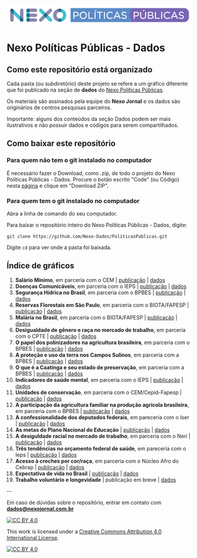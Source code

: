 <img src='https://github.com/Nexo-Dados/PoliticasPublicas/blob/main/nexopp_logofull-cor2.png'>

# Nexo Políticas Públicas - Dados

## Como este repositório está organizado

Cada pasta (ou subdiretório) deste projeto se refere a um gráfico diferente que foi publicado na seção de **dados** do [Nexo Políticas Públicas](https://pp.nexojornal.com.br/Dados/). 

Os materiais são assinados pela equipe do **Nexo Jornal** e os dados são originários de centros pesquisas parceiros.

Importante: alguns dos conteúdos da seção Dados podem ser mais ilustrativos e não possuir dados e códigos para serem compartilhados.

## Como baixar este repositório

### Para quem não tem o git instalado no computador

É necessário fazer o Download, como .zip, de todo o projeto do Nexo Políticas Públicas - Dados. Procure o botão escrito "Code" (ou Código) nesta [página](https://github.com/Nexo-Dados/PoliticasPublicas) e clique em "Download ZIP".

### Para quem tem o git instalado no computador


Abra a linha de comando do seu computador.

Para baixar o repositório inteiro do Nexo Políticas Públicas - Dados, digite:

```
git clone https://github.com/Nexo-Dados/PoliticasPublicas.git
```

Digite `cd` para ver onde a pasta foi baixada.

## Índice de gráficos

1. **Salário Mínimo**, em parceria com o CEM | [publicação](https://pp.nexojornal.com.br/Dados/2020/06/29/A-evolu%C3%A7%C3%A3o-do-n%C3%BAmero-de-aposentados-que-recebem-1-sal%C3%A1rio-m%C3%ADnimo) | [dados](https://github.com/Nexo-Dados/PoliticasPublicas/blob/master/01.SalarioMinimo)
2. **Doenças Comunicáveis**, em parceria com o IEPS | [publicação](https://pp.nexojornal.com.br/Dados/2020/06/29/A-evolu%C3%A7%C3%A3o-da-mortalidade-por-doen%C3%A7as-comunic%C3%A1veis-no-Brasil) | [dados](https://github.com/Nexo-Dados/PoliticasPublicas/tree/master/02.DoencasComunicaveis)
3. **Segurança Hídrica no Brasil**, em parceria com o BPBES | [publicação](https://pp.nexojornal.com.br/Dados/2020/08/24/O-que-%C3%A9-seguran%C3%A7a-h%C3%ADdrica-e-quais-as-regi%C3%B5es-mais-amea%C3%A7adas-no-Brasil) | [dados](https://github.com/Nexo-Dados/PoliticasPublicas/tree/master/03.SegurancaHidrica)
4. **Reservas Florestais em São Paulo**, em parceria com o BIOTA/FAPESP | [publicação](https://pp.nexojornal.com.br/Dados/2020/09/25/O-deficit-florestal-nas-propriedades-privadas-em-SP) | [dados](https://github.com/Nexo-Dados/PoliticasPublicas/tree/main/04.ReservasFlorestais)
5. **Malária no Brasil**, em parceria com o BIOTA/FAPESP | [publicação](https://pp.nexojornal.com.br/Dados/2020/11/05/Mal%C3%A1ria-onde-e-quando-ocorrem-as-interna%C3%A7%C3%B5es-no-Brasil) | [dados](https://github.com/Nexo-Dados/PoliticasPublicas/tree/main/05.MalariaBrasil)
6. **Desigualdade de gênero e raça no mercado de trabalho**, em parceria com o CPTE | [publicação](https://pp.nexojornal.com.br/Dados/2021/02/11/A-desigualdade-racial-e-de-g%C3%AAnero-no-mercado-de-trabalho-no-Brasil) | [dados](https://github.com/Nexo-Dados/PoliticasPublicas/tree/main/06.DesigualdadeGeneroRaca)
7. **O papel dos polinizadores na agricultura brasileira**, em parceria com o BPBES | [publicação](https://pp.nexojornal.com.br/Dados/2021/04/06/O-papel-dos-polinizadores-na-agricultura-brasileira) | [dados](https://github.com/Nexo-Dados/PoliticasPublicas/tree/main/07.Polinizadores)
8. **A proteção e uso da terra nos Campos Sulinos**, em parceria com a BPBES | [publicação](https://pp.nexojornal.com.br/Dados/2021/08/30/A-prote%C3%A7%C3%A3o-e-o-uso-da-terra-nos-Campos-Sulinos) | [dados](https://github.com/Nexo-Dados/PoliticasPublicas/tree/main/08.Campos%20sulinos)
9. **O que é a Caatinga e seu estado de preservação**, em parceria com a BPBES | [publicação](https://pp.nexojornal.com.br/Dados/2021/09/20/O-que-%C3%A9-a-Caatinga-e-seu-estado-de-preserva%C3%A7%C3%A3o?posicao-home-esquerda=4) | [dados](https://github.com/Nexo-Dados/PoliticasPublicas/tree/main/09.Caatinga)
10. **Indicadores de saúde mental**, em parceria com o IEPS | [publicação](https://pp.nexojornal.com.br/Dados/2021/10/01/O-crescimento-dos-indicadores-de-depress%C3%A3o-no-Brasil-entre-2013-e-2019) | [dados](https://github.com/Nexo-Dados/PoliticasPublicas/tree/main/10.Sa%C3%BAde%20Mental)
11. **Unidades de conservação**, em parceria com o CEM/Cepid-Fapesp | [publicacão](https://pp.nexojornal.com.br/Dados/2022/06/27/O-que-s%C3%A3o-e-onde-ficam-as-unidades-de-conserva%C3%A7%C3%A3o-do-Brasil) | [dados](https://github.com/Nexo-Dados/PoliticasPublicas/tree/main/11.%20Unidades%20de%20conserva%C3%A7%C3%A3o)
12. **A participação da agricultura familiar na produção agrícola brasileira**, em parceria com o BPBES | [publicação](https://pp.nexojornal.com.br/Dados/2023/02/08/A-participa%C3%A7%C3%A3o-da-agricultura-familiar-na-produ%C3%A7%C3%A3o-agr%C3%ADcola-brasileira) | [dados](https://github.com/Nexo-Dados/PoliticasPublicas/tree/main/12.%20Agricultura%20familiar)
13. **A confessionalidade dos deputados federais**, em pareceria com o Iser | [publicação](https://pp.nexojornal.com.br/Dados/2023/02/23/A-religi%C3%A3o-e-a-confessionalidade-da-C%C3%A2mara-eleita-em-2022) | [dados](https://github.com/Nexo-Dados/PoliticasPublicas/tree/main/13.%20Confessionalidade%20dos%20deputados)
14. **As metas do Plano Nacional de Educação** | [publicação](https://pp.nexojornal.com.br/Dados/2023/05/19/A-alfabetiza%C3%A7%C3%A3o-e-o-analfabetismo-funcional-no-Brasil) | [dados](https://github.com/Nexo-Dados/PoliticasPublicas/tree/main/14.%20PNE)
15. **A desiguldade racial no mercado de trabalho**, em parceria com o Neri | [publicação](https://pp.nexojornal.com.br/Dados/) | [dados](https://github.com/Nexo-Dados/PoliticasPublicas/tree/main/15.%20Desigualdade%20salarial)
16. **Três tendências no orçamento federal de saúde**, em pareceria com o Ieps | [publicação](https://pp.nexojornal.com.br/Dados/2023/08/11/Tr%C3%AAs-tend%C3%AAncias-do-or%C3%A7amento-federal-da-sa%C3%BAde-desde-2013) | [dados](https://github.com/Nexo-Dados/PoliticasPublicas/tree/main/16.%20Tend%C3%AAncias%20or%C3%A7amento%20sa%C3%BAde)
17. **Acesso à creches por cor/raça**, em parceria com o Núcleo Afro do Cebrap | [publicação](https://pp.nexojornal.com.br/dados/2023/09/27/a-desigualdade-racial-no-acesso-a-creches-no-brasil) | [dados](https://github.com/Nexo-Dados/PoliticasPublicas/tree/main/17.%20Acesso%20a%20creches%20por%20cor)
18. **Expectativa de vida no Brasil** | [publicação](https://pp.nexojornal.com.br/dados/2024/10/01/expectativa-de-vida-brasil-2024-grafico) | [dados](https://github.com/Nexo-Dados/PoliticasPublicas/tree/main/18.%20Longevidade%20no%20Brasil)
19. **Trabalho voluntário e longevidade** | publicação em breve | [dados](https://github.com/Nexo-Dados/PoliticasPublicas/tree/main/19.%20Trabalho%20volunt%C3%A1rio)

--

Em caso de dúvidas sobre o repositório, entrar em contato com **dados@nexojornal.com.br**

[![CC BY 4.0][cc-by-shield]][cc-by]

This work is licensed under a [Creative Commons Attribution 4.0 International
License][cc-by].

[![CC BY 4.0][cc-by-image]][cc-by]

[cc-by]: http://creativecommons.org/licenses/by/4.0/
[cc-by-image]: https://i.creativecommons.org/l/by/4.0/88x31.png
[cc-by-shield]: https://img.shields.io/badge/License-CC%20BY%204.0-lightgrey.svg

